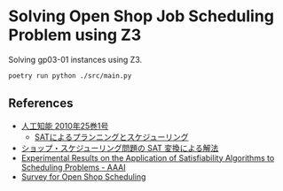 # Solving Open Shop Job Scheduling Problem using Z3

Solving gp03-01 instances using Z3.

```sh
poetry run python ./src/main.py
```

## References

- [人工知能 2010年25巻1号](https://www.jstage.jst.go.jp/browse/jjsai/25/1/_contents/-char/ja)
  - [SATによるプランニングとスケジューリング](https://www.jstage.jst.go.jp/article/jjsai/25/1/25_114/_article/-char/ja/)
- [ショップ・スケジューリング問題の SAT 変換による解法](https://tamura70.gitlab.io/papers/pdf/ss07t.pdf)
- [Experimental Results on the Application of Satisfiability Algorithms to Scheduling Problems - AAAI](https://aaai.org/papers/01092-aaai94-168-experimental-results-on-the-application-of-satisfiability-algorithms-to-scheduling-problems/)
- [Survey for Open Shop Scheduling](https://jqcsm.qu.edu.iq/index.php/journalcm/article/view/1965)
